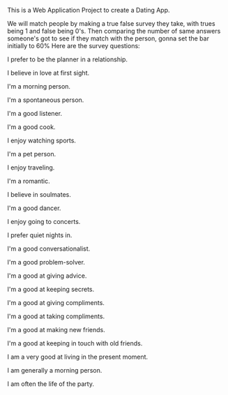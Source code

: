 This is a Web Application Project to create a Dating App.

We will match people by making a true false survey they take, with trues being 1 and false being 0's. Then comparing the number of same answers someone's got to see if they match with the person, gonna set the bar initially to 60%
Here are the survey questions:

I prefer to be the planner in a relationship.

I believe in love at first sight.

I'm a morning person.

I'm a spontaneous person.

I'm a good listener.

I'm a good cook.

I enjoy watching sports.

I'm a pet person.

I enjoy traveling.

I'm a romantic.

I believe in soulmates.

I'm a good dancer.

I enjoy going to concerts.

I prefer quiet nights in.

I'm a good conversationalist.

I'm a good problem-solver.

I'm a good at giving advice.

I'm a good at keeping secrets.

I'm a good at giving compliments.

I'm a good at taking compliments.

I'm a good at making new friends.

I'm a good at keeping in touch with old friends.

I am a very good at living in the present moment.

I am generally a morning person.

I am often the life of the party.

